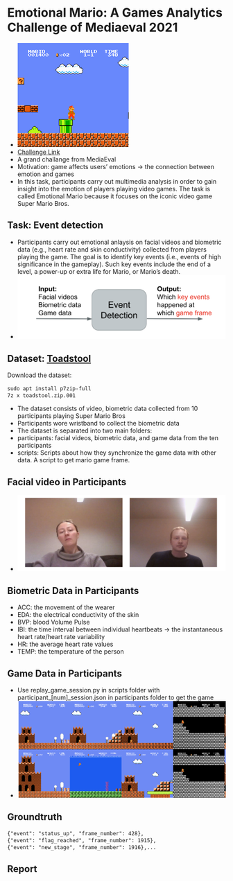 # Emotional Mario: A Games Analytics Challenge of Mediaeval 2021
* ![Variable Declaration](/img/game.png)
* [Challenge Link](https://multimediaeval.github.io/editions/2021/tasks/emotionalmario/#:~:text=The%20task%20is%20called%20Emotional,video%20game%20Super%20Mario%20Bros.&text=This%20can%20include%20gameplay%20scenes,what%20happened%20during%20the%20game.)
* A grand challange from MediaEval
* Motivation: game affects users’ emotions → the connection between emotion and games
* In this task, participants carry out multimedia analysis in order to gain insight into the emotion of players playing video games. The task is called Emotional Mario because it focuses on the iconic video game Super Mario Bros.
## Task: Event detection
* Participants carry out emotional anlaysis on facial videos and biometric data (e.g., heart rate and skin conductivity) collected from players playing the game. The goal is to identify key events (i.e., events of high significance in the gameplay). Such key events include the end of a level, a power-up or extra life for Mario, or Mario’s death.
* ![Variable Declaration](/img/a1.png)
## Dataset: [Toadstool](https://osf.io/qrkcf/)
Download the dataset:
```
sudo apt install p7zip-full
7z x toadstool.zip.001
```
* The dataset consists of video, biometric data collected from 10 participants playing Super Mario Bros
* Participants wore wristband to collect the biometric data
* The dataset is separated into two main folders:
* participants: facial videos, biometric data, and game data from the ten participants
* scripts: Scripts about how they synchronize the game data with other data. A script to get mario game frame.
## Facial video in Participants
* ![Variable Declaration](/img/a2.png)
## Biometric Data in Participants
* ACC: the movement of the wearer
* EDA: the electrical conductivity of the skin
* BVP: blood Volume Pulse
* IBI: the time interval between individual heartbeats → the instantaneous heart rate/heart rate variability
* HR: the average heart rate values
* TEMP: the temperature of the person
## Game Data in Participants
* Use replay_game_session.py in scripts folder with participant_[num]_session.json in participants folder to get the game 
* ![Variable Declaration](/img/a3.png)
## Groundtruth
```
{"event": "status_up", "frame_number": 428}, 
{"event": "flag_reached", "frame_number": 1915}, 
{"event": "new_stage", "frame_number": 1916},...
```
## Report





